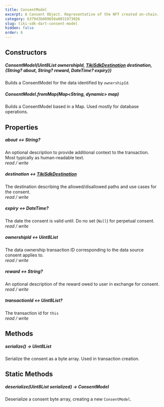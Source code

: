 ```yaml
---
title: ConsentModel
excerpt: A Consent Object. Representative of the NFT created on-chain. Requires a corresponding Data Ownership NFT (see [TikiSdk](tiki-sdk-dart-tiki-sdk)).
category: 6379d3b069658a0031973026
slug: tiki-sdk-dart-consent-model
hidden: false
order: 6
---
```


## Constructors

##### ConsentModel(Uint8List ownershipId, [TikiSdkDestination](tiki-sdk-dart-tiki-sdk-destination) destination, {String? about, String? reward, DateTime? expiry})  
Builds a ConsentModel for the data identified by `ownershipId`.

##### ConsentModel.fromMap(Map&lt;String, dynamic> map)  
Builds a ConsentModel based in a Map. Used mostly for database operations.

## Properties

##### about &#8596; String?
An optional description to provide additional context to the transaction. Most typically as human-readable text.  
_read / write_

##### destination &#8596; [TikiSdkDestination](tiki-sdk-dart-tiki-sdk-destination)
The destination describing the allowed/disallowed paths and use cases for the consent.  
_read / write_

##### expiry &#8596; DateTime?
The date the consent is valid until. Do no set (`Null`) for perpetual consent.
_read / write_

##### ownershipId &#8596; Uint8List
The data ownership transaction ID corresponding to the data source consent applies to.  
_read / write_

##### reward &#8596; String?
An optional description of the reward owed to user in exchange for consent.
_read / write_

##### transactionId &#8596; Uint8List?
The transaction id for `this`  
_read / write_

## Methods

##### serialize() &#8594; Uint8List
Serialize the consent as a byte array. Used in transaction creation.

## Static Methods

##### deserialize(Uint8List serialized) &#8594; ConsentModel
Deserialize a consent byte array, creating a new `ConsentModel`.